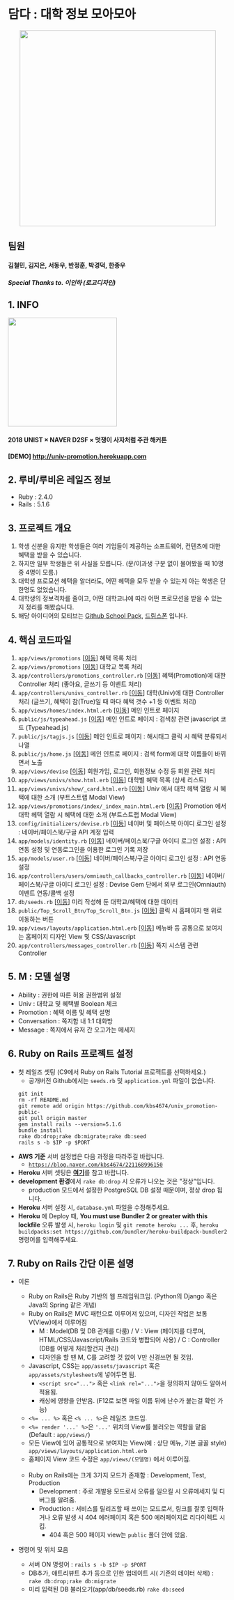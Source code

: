 # 담다 : 대학 정보 모아모아
<div align="center"><img src="https://github.com/kbs4674/univ_promotion-public-/blob/master/public/img/intro.jpg?raw=true" width="450px"></div>

## 팀원
#### 김철민, 김지은, 서동우, 반정훈, 박경덕, 한종우
##### Special Thanks to. 이인하 (로고디자인)

## 1. INFO
<img src="https://github.com/kbs4674/univ_promotion-public-/blob/master/public/img/hackathone_poster.png?raw=true" width="250px">

#### 2018 UNIST × NAVER D2SF × 멋쟁이 사자처럼 주관 해커톤
#### [DEMO] http://univ-promotion.herokuapp.com


## 2. 루비/루비온 레일즈 정보
* Ruby : 2.4.0
* Rails : 5.1.6
 

## 3. 프로젝트 개요
1. 학생 신분을 유지한 학생들은 여러 기업들이 제공하는 소프트웨어, 컨텐츠에 대한 혜택을 받을 수 있습니다.
2. 하지만 일부 학생들은 위 사실을 모릅니다. (문/이과생 구분 없이 물어봤을 때 10명 중 4명이 모름.)
3. 대학생 프로모션 혜택을 알더라도, 어떤 혜택을 모두 받을 수 있는지 아는 학생은 단 한명도 없었습니다.
4. 대학생의 정보격차를 줄이고, 어떤 대학교냐에 따라 어떤 프로모션을 받을 수 있는지 정리를 해봤습니다.
5. 해당 아이디어의 모티브는 <a href="https://education.github.com/pack">Github School Pack</a>, <a href="https://www.dreamspon.com/">드림스폰</a> 입니다.


## 4. 핵심 코드파일
1. ```app/views/promotions``` [<a href="/app/views/promotions">이동</a>] 혜택 목록 처리
2. ```app/views/promotions``` [<a href="/app/views/univs">이동</a>] 대학교 목록 처리
3. ```app/controllers/promotions_controller.rb``` [<a href="/app/controllers/promotions_controller.rb">이동</a>] 혜택(Promotion)에 대한 Controller 처리 (좋아요, 글쓰기 등 이벤트 처리)
4. ```app/controllers/univs_controller.rb``` [<a href="/app/controllers/univs_controller.rb">이동</a>] 대학(Univ)에 대한 Controller 처리 (글쓰기, 혜택이 참(True)일 때 마다 혜택 갯수 +1 등 이벤트 처리)
5. ```app/views/homes/index.html.erb``` [<a href="/app/views/homes/index.html.erb">이동</a>] 메인 인트로 페이지
6. ```public/js/typeahead.js``` [<a href="/public/js/typeahead.js">이동</a>] 메인 인트로 페이지 : 검색창 관련 javascript 코드 (Typeahead.js)
7. ```public/js/tagjs.js``` [<a href="/public/js/tagjs.js">이동</a>] 메인 인트로 페이지 : 해시태그 클릭 시 혜택 분류되서 나열
8. ```public/js/home.js``` [<a href="/public/js/home.js">이동</a>] 메인 인트로 페이지 : 검색 form에 대학 이름들이 바뀌면서 노출
9. ```app/views/devise``` [<a href="/app/views/devise">이동</a>] 회원가입, 로그인, 회원정보 수정 등 회원 관련 처리
10. ```app/views/univs/show.html.erb``` [<a href="/app/views/univs/show.html.erb">이동</a>] 대학별 혜택 목록 (상세 리스트) 
11. ```app/views/univs/show/_card.html.erb``` [<a href="/app/views/univs/show/_card.html.erb">이동</a>] Univ 에서 대학 헤택 열람 시 혜택에 대한 소개 (부트스트랩 Modal View)
12. ```app/views/promotions/index/_index_main.html.erb``` [<a href="/app/views/promotions/index/_index_main.html.erb">이동</a>] Promotion 에서 대학 헤택 열람 시 혜택에 대한 소개 (부트스트랩 Modal View)
13. ```config/initializers/devise.rb``` [<a href="/config/initializers/devise.rb">이동</a>] 네이버 및 페이스북 아이디 로그인 설정 : 네이버/페이스북/구글 API 계정 입력
14. ```app/models/identity.rb``` [<a href="/app/models/identity.rb">이동</a>] 네이버/페이스북/구글 아이디 로그인 설정 : API 연동 설정 및 연동로그인을 이용한 로그인 기록 저장
15. ```app/models/user.rb``` [<a href="/app/models/user.rb">이동</a>] 네이버/페이스북/구글 아이디 로그인 설정 : API 연동 설정
16. ```app/controllers/users/omniauth_callbacks_controller.rb``` [<a href="/app/controllers/users/omniauth_callbacks_controller.rb">이동</a>] 네이버/페이스북/구글 아이디 로그인 설정 : Devise Gem 단에서 외부 로그인(Omniauth) 이벤트 연동/콜백 설정
17. ```db/seeds.rb``` [<a href="/db/seeds.rb">이동</a>] 미리 작성해 둔 대학교/혜택에 대한 데이터
18. ```public/Top_Scroll_Btn/Top_Scroll_Btn.js``` [<a href="/public/Top_Scroll_Btn/Top_Scroll_Btn.js">이동</a>] 클릭 시 홈페이지 맨 위로 이동하는 버튼
19. ```app/views/layouts/application.html.erb``` [<a href="/app/views/layouts/application.html.erb">이동</a>] 메뉴바 등 공통으로 보여지는 홈페이지 디자인 View 및 CSS/Javascript
20. ```app/controllers/messages_controller.rb``` [<a href="/app/controllers/messages_controller.rb">이동</a>] 쪽지 시스템 관련 Controller

## 5. M : 모델 설명
* Ability : 권한에 따른 허용 권한범위 설정
* Univ : 대학교 및 혜택별 Boolean 체크
* Promotion : 혜택 이름 및 혜택 설명
* Conversation : 쪽지함 내 1:1 대화방
* Message : 쪽지에서 유저 간 오고가는 메세지


## 6. Ruby on Rails 프로젝트 설정
* 첫 레일즈 셋팅 (C9에서 Ruby on Rails Tutorial 프로젝트를 선택하세요.)
    * 공개버전 Github에서는 ```seeds.rb``` 및 ```application.yml``` 파일이 없습니다.
    ```
    git init
    rm -rf README.md
    git remote add origin https://github.com/kbs4674/univ_promotion-public-
    git pull origin master
    gem install rails --version=5.1.6
    bundle install
    rake db:drop;rake db:migrate;rake db:seed
    rails s -b $IP -p $PORT
    ```
* <b>AWS 기준</b> 서버 설정법은 다음 과정을 따라주길 바랍니다.
    * <a href="https://blog.naver.com/kbs4674/221168996150" target="_blank">```https://blog.naver.com/kbs4674/221168996150```</a>
* <b>Heroku</b> 서버 셋팅은 <a href="http://wantknow.tistory.com/61" target="_blank"><b>여기</b></a>를 참고 바랍니다.
* <b>development 환경</b>에서 ```rake db:drop``` 시 오류가 나오는 것은 "정상"입니다.
    * production 모드에서 설정한 PostgreSQL DB 설정 때문이며, 정상 drop 됩니다.
* <b>Heroku</b> 서버 설정 시, ```database.yml``` 파일을 수정해주세요.
* <b>Heroku</b> 에 Deploy 때, <b>You must use Bundler 2 or greater with this lockfile</b> 오류 발생 시,
```heroku login``` 및 ```git remote heroku ...``` 후,  ```heroku buildpacks:set https://github.com/bundler/heroku-buildpack-bundler2``` 명령어를 입력해주세요.
 

## 7. Ruby on Rails 간단 이론 설명
* 이론
    * Ruby on Rails은 Ruby 기반의 웹 프레임워크임. (Python의 Django 혹은 Java의 Spring 같은 개념)
    * Ruby on Rails은 MVC 패턴으로 이루어져 있으며, 디자인 작업은 보통 V(View)에서 이루어짐
        * M : Model(DB 및 DB 관계를 다룸) / V : View (페이지를 다루며, HTML/CSS/Javascript/Rails 코드와 병합되어 사용) / C : Controller (DB를 어떻게 처리할건지 관리)
        * 디자인을 할 땐 M, C를 고려할 것 없이 V만 신경쓰면 될 것임.
    * Javascript, CSS는 ```app/assets/javascript``` 혹은 ```app/assets/stylesheets```에 넣어두면 됨.
        * ```<script src="...">``` 혹은 ```<link rel="...">```을 정의하지 않아도 알아서 적용됨.
        * 캐싱에 영향을 안받음. (F12로 보면 파일 이름 뒤에 난수가 붙는걸 확인 가능)
    * ```<%= ... %>``` 혹은 ```<% ... %>```은 레일즈 코드임.
    * ```<%= render '...' %>```은 ```'...'``` 위치의 View를 불러오는 역할을 맡음 (Default : ```app/views/```)
    * 모든 View에 있어 공통적으로 보여지는 View(예 : 상단 메뉴, 기본 글꼴 style) ```app/views/layouts/application.html.erb``` 
    * 홈페이지 View 코드 수정은 ```app/views/(모델명)``` 에서 이루어짐.<br/><br/>
    * Ruby on Rails에는 크게 3가지 모드가 존재함 : Development, Test, Production
        * Development : 주로 개발용 모드로서 오류를 일으킬 시 오류메세지 및 디버그를 알려줌.
        * Production : 서비스를 릴리즈할 때 쓰이는 모드로서, 링크를 잘못 입력하거나 오류 발생 시 404 에러페이지 혹은 500 에러페이지로 리다이렉트 시킴.
            * 404 혹은 500 페이지 view는 ```public``` 폴더 안에 있음.

* 명령어 및 위치 모음
    * 서버 ON 명령어 : ```rails s -b $IP -p $PORT```
    * DB추가, 애트리뷰트 추가 등으로 인한 업데이트 시( 기존의 데이터 삭제) : ```rake db:drop;rake db:migrate```
    * 미리 입력된 DB 불러오기(app/db/seeds.rb) ```rake db:seed```